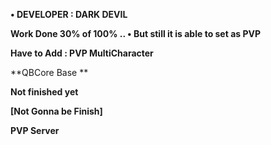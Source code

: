 **• DEVELOPER : DARK DEVIL**

**Work Done 30% of 100% .. • But still it is able to set as PVP**

**Have to Add : PVP MultiCharacter**

**QBCore Base **

**Not finished yet**

**[Not Gonna be Finish]**

**PVP Server**

